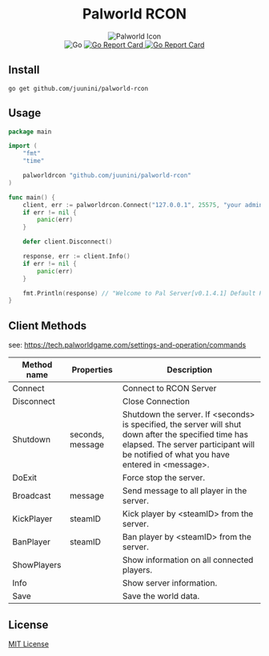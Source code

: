 # <div align="center">Palworld RCON</div>

<div align="center">
    <img src="https://github.com/juunini/palworld-rcon/assets/41536271/8414cd69-68f4-45bc-a052-9c4afa652582" alt="Palworld Icon" />
</div>

<div align="center">
    <img src="https://img.shields.io/badge/Go-00ADD8?style=for-the-badge&logo=go&logoColor=white" alt="Go" />
    <a href="https://goreportcard.com/report/github.com/juunini/palworld-rcon" target="_blank">
        <img src="https://goreportcard.com/badge/github.com/juunini/palworld-rcon" alt="Go Report Card" />
    </a>
    <a href="https://godoc.org/github.com/juunini/palworld-rcon" target="_blank">
        <img src="https://img.shields.io/badge/godoc-reference-blue.svg" alt="Go Report Card" />
    </a>
</div>

## Install

```
go get github.com/juunini/palworld-rcon
```

## Usage

```go
package main

import (
    "fmt"
    "time"

    palworldrcon "github.com/juunini/palworld-rcon"
)

func main() {
    client, err := palworldrcon.Connect("127.0.0.1", 25575, "your admin password", 15 * time.Second)
    if err != nil {
        panic(err)
    }

    defer client.Disconnect()

    response, err := client.Info()
    if err != nil {
        panic(err)
    }

    fmt.Println(response) // "Welcome to Pal Server[v0.1.4.1] Default Palworld Server"
}
```

## Client Methods

see: https://tech.palworldgame.com/settings-and-operation/commands

| Method name | Properties | Description |
| - | - | - |
| Connect | | Connect to RCON Server |
| Disconnect | | Close Connection |
| Shutdown | seconds, message | Shutdown the server. If \<seconds\> is specified, the server will shut down after the specified time has elapsed. The server participant will be notified of what you have entered in \<message\>. |
| DoExit | | Force stop the server. |
| Broadcast | message | Send message to all player in the server. |
| KickPlayer | steamID | Kick player by \<steamID\> from the server. |
| BanPlayer | steamID | Ban player by \<steamID\> from the server. |
| ShowPlayers | | Show information on all connected players. |
| Info | | Show server information. |
| Save | | Save the world data. |

## License

[MIT License](./LICENSE)
